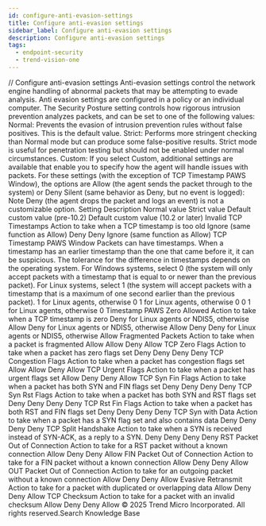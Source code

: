 ```yaml
---
id: configure-anti-evasion-settings
title: Configure anti-evasion settings
sidebar_label: Configure anti-evasion settings
description: Configure anti-evasion settings
tags:
  - endpoint-security
  - trend-vision-one
---
```


/*<![CDATA[*/ $('#title').html($('meta[name=map-description]').attr('content')); /*]]>*/ Configure anti-evasion settings Anti-evasion settings control the network engine handling of abnormal packets that may be attempting to evade analysis. Anti evasion settings are configured in a policy or an individual computer. The Security Posture setting controls how rigorous intrusion prevention analyzes packets, and can be set to one of the following values: Normal: Prevents the evasion of intrusion prevention rules without false positives. This is the default value. Strict: Performs more stringent checking than Normal mode but can produce some false-positive results. Strict mode is useful for penetration testing but should not be enabled under normal circumstances. Custom: If you select Custom, additional settings are available that enable you to specify how the agent will handle issues with packets. For these settings (with the exception of TCP Timestamp PAWS Window), the options are Allow (the agent sends the packet through to the system) or Deny Silent (same behavior as Deny, but no event is logged): Note Deny (the agent drops the packet and logs an event) is not a customizable option. Setting Description Normal value Strict value Default custom value (pre-10.2) Default custom value (10.2 or later) Invalid TCP Timestamps Action to take when a TCP timestamp is too old Ignore (same function as Allow) Deny Deny Ignore (same function as Allow) TCP Timestamp PAWS Window Packets can have timestamps. When a timestamp has an earlier timestamp than the one that came before it, it can be suspicious. The tolerance for the difference in timestamps depends on the operating system. For Windows systems, select 0 (the system will only accept packets with a timestamp that is equal to or newer than the previous packet). For Linux systems, select 1 (the system will accept packets with a timestamp that is a maximum of one second earlier than the previous packet). 1 for Linux agents, otherwise 0 1 for Linux agents, otherwise 0 0 1 for Linux agents, otherwise 0 Timestamp PAWS Zero Allowed Action to take when a TCP timestamp is zero Deny for Linux agents or NDIS5, otherwise Allow Deny for Linux agents or NDIS5, otherwise Allow Deny Deny for Linux agents or NDIS5, otherwise Allow Fragmented Packets Action to take when a packet is fragmented Allow Allow Deny Allow TCP Zero Flags Action to take when a packet has zero flags set Deny Deny Deny Deny TCP Congestion Flags Action to take when a packet has congestion flags set Allow Allow Deny Allow TCP Urgent Flags Action to take when a packet has urgent flags set Allow Deny Deny Allow TCP Syn Fin Flags Action to take when a packet has both SYN and FIN flags set Deny Deny Deny Deny TCP Syn Rst Flags Action to take when a packet has both SYN and RST flags set Deny Deny Deny Deny TCP Rst Fin Flags Action to take when a packet has both RST and FIN flags set Deny Deny Deny Deny TCP Syn with Data Action to take when a packet has a SYN flag set and also contains data Deny Deny Deny Deny TCP Split Handshake Action to take when a SYN is received instead of SYN-ACK, as a reply to a SYN. Deny Deny Deny Deny RST Packet Out of Connection Action to take for a RST packet without a known connection Allow Deny Deny Allow FIN Packet Out of Connection Action to take for a FIN packet without a known connection Allow Deny Deny Allow OUT Packet Out of Connection Action to take for an outgoing packet without a known connection Allow Deny Deny Allow Evasive Retransmit Action to take for a packet with duplicated or overlapping data Allow Deny Deny Allow TCP Checksum Action to take for a packet with an invalid checksum Allow Deny Deny Allow © 2025 Trend Micro Incorporated. All rights reserved.Search Knowledge Base